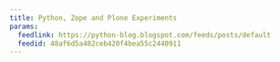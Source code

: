 ```yaml
---
title: Python, Zope and Plone Experiments
params:
  feedlink: https://python-blog.blogspot.com/feeds/posts/default
  feedid: 48af6d5a482ceb420f4bea55c2440911
---
```

